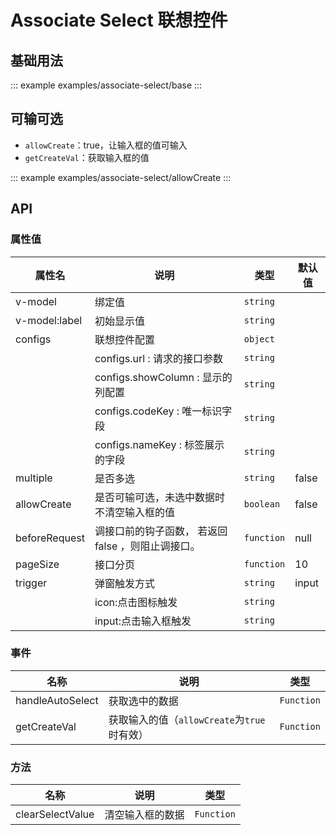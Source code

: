 <!--
 * @Description:
 * @Date: 2024-07-16 13:49:04
 * @LastEditTime: 2024-12-27 16:29:11
-->

# Associate Select 联想控件

## 基础用法

::: example
examples/associate-select/base
:::

## 可输可选

- `allowCreate`：true，让输入框的值可输入
- `getCreateVal`：获取输入框的值

::: example
examples/associate-select/allowCreate
:::

## API

### 属性值

<div class="doc-table column4">

| 属性名        | 说明                                               | 类型       | 默认值 |
| ------------- | -------------------------------------------------- | ---------- | ------ |
| v-model       | 绑定值                                             | `string`   |        |
| v-model:label | 初始显示值                                         | `string`   |        |
| configs       | 联想控件配置                                       | `object`   |        |
|               | configs.url : 请求的接口参数                       | `string`   |        |
|               | configs.showColumn : 显示的列配置                  | `string`   |        |
|               | configs.codeKey : 唯一标识字段                     | `string`   |        |
|               | configs.nameKey : 标签展示的字段                   | `string`   |        |
| multiple      | 是否多选                                           | `string`   | false  |
| allowCreate   | 是否可输可选，未选中数据时不清空输入框的值         | `boolean`  | false  |
| beforeRequest | 调接口前的钩子函数， 若返回 false ，则阻止调接口。 | `function` | null   |
| pageSize      | 接口分页                                           | `function` | 10     |
| trigger       | 弹窗触发方式                                       | `string`   | input  |
|               | icon:点击图标触发                                  | `string`   |        |
|               | input:点击输入框触发                               | `string`   |        |

</div>

### 事件

<div class="doc-table column3">

| 名称             | 说明                                        | 类型       |
| ---------------- | ------------------------------------------- | ---------- |
| handleAutoSelect | 获取选中的数据                              | `Function` |
| getCreateVal     | 获取输入的值（`allowCreate`为`true`时有效） | `Function` |

</div>

### 方法

<div class="doc-table column3">

| 名称             | 说明             | 类型       |
| ---------------- | ---------------- | ---------- |
| clearSelectValue | 清空输入框的数据 | `Function` |

</div>
